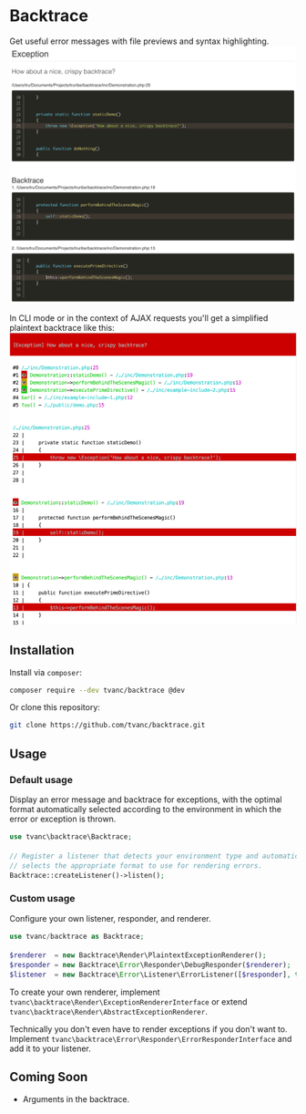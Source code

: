 # Backtrace
Get useful error messages with file previews and syntax highlighting.
![alt](docs/assets/html-backtrace.png)

In CLI mode or in the context of AJAX requests you'll get a simplified
plaintext backtrace like this:
![alt](docs/assets/cli-backtrace.png)

## Installation
Install via `composer`:
```bash
composer require --dev tvanc/backtrace @dev
```

Or clone this repository:
```bash
git clone https://github.com/tvanc/backtrace.git
```

## Usage

### Default usage
Display an error message and backtrace for exceptions, with the optimal
format automatically selected according to the environment in which the error
or exception is thrown.

```php
use tvanc\backtrace\Backtrace;

// Register a listener that detects your environment type and automatically
// selects the appropriate format to use for rendering errors.
Backtrace::createListener()->listen();
```

### Custom usage
Configure your own listener, responder, and renderer.
```php
use tvanc/backtrace as Backtrace;

$renderer  = new Backtrace\Render\PlaintextExceptionRenderer();
$responder = new Backtrace\Error\Responder\DebugResponder($renderer);
$listener  = new Backtrace\Error\Listener\ErrorListener([$responder], true); 
```

To create your own renderer, implement
`tvanc\backtrace\Render\ExceptionRendererInterface` 
or extend `tvanc\backtrace\Render\AbstractExceptionRenderer`.

Technically you don't even have to render exceptions if you don't want to.
Implement `tvanc\backtrace\Error\Responder\ErrorResponderInterface` and add it 
to your listener.

## Coming Soon
- Arguments in the backtrace.
